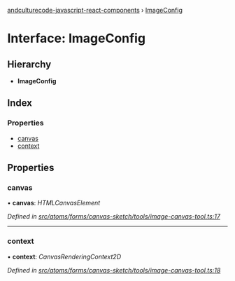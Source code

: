 [andculturecode-javascript-react-components](../README.md) › [ImageConfig](imageconfig.md)

# Interface: ImageConfig

## Hierarchy

* **ImageConfig**

## Index

### Properties

* [canvas](imageconfig.md#canvas)
* [context](imageconfig.md#context)

## Properties

###  canvas

• **canvas**: *HTMLCanvasElement*

*Defined in [src/atoms/forms/canvas-sketch/tools/image-canvas-tool.ts:17](https://github.com/AndcultureCode/AndcultureCode.JavaScript.React.Components/blob/1237fb1/src/atoms/forms/canvas-sketch/tools/image-canvas-tool.ts#L17)*

___

###  context

• **context**: *CanvasRenderingContext2D*

*Defined in [src/atoms/forms/canvas-sketch/tools/image-canvas-tool.ts:18](https://github.com/AndcultureCode/AndcultureCode.JavaScript.React.Components/blob/1237fb1/src/atoms/forms/canvas-sketch/tools/image-canvas-tool.ts#L18)*
